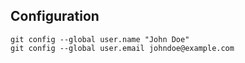 ## Configuration

    git config --global user.name "John Doe"
    git config --global user.email johndoe@example.com
